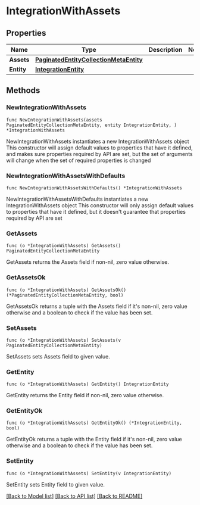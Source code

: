 # IntegrationWithAssets

## Properties

Name | Type | Description | Notes
------------ | ------------- | ------------- | -------------
**Assets** | [**PaginatedEntityCollectionMetaEntity**](PaginatedEntityCollectionMetaEntity.md) |  | 
**Entity** | [**IntegrationEntity**](IntegrationEntity.md) |  | 

## Methods

### NewIntegrationWithAssets

`func NewIntegrationWithAssets(assets PaginatedEntityCollectionMetaEntity, entity IntegrationEntity, ) *IntegrationWithAssets`

NewIntegrationWithAssets instantiates a new IntegrationWithAssets object
This constructor will assign default values to properties that have it defined,
and makes sure properties required by API are set, but the set of arguments
will change when the set of required properties is changed

### NewIntegrationWithAssetsWithDefaults

`func NewIntegrationWithAssetsWithDefaults() *IntegrationWithAssets`

NewIntegrationWithAssetsWithDefaults instantiates a new IntegrationWithAssets object
This constructor will only assign default values to properties that have it defined,
but it doesn't guarantee that properties required by API are set

### GetAssets

`func (o *IntegrationWithAssets) GetAssets() PaginatedEntityCollectionMetaEntity`

GetAssets returns the Assets field if non-nil, zero value otherwise.

### GetAssetsOk

`func (o *IntegrationWithAssets) GetAssetsOk() (*PaginatedEntityCollectionMetaEntity, bool)`

GetAssetsOk returns a tuple with the Assets field if it's non-nil, zero value otherwise
and a boolean to check if the value has been set.

### SetAssets

`func (o *IntegrationWithAssets) SetAssets(v PaginatedEntityCollectionMetaEntity)`

SetAssets sets Assets field to given value.


### GetEntity

`func (o *IntegrationWithAssets) GetEntity() IntegrationEntity`

GetEntity returns the Entity field if non-nil, zero value otherwise.

### GetEntityOk

`func (o *IntegrationWithAssets) GetEntityOk() (*IntegrationEntity, bool)`

GetEntityOk returns a tuple with the Entity field if it's non-nil, zero value otherwise
and a boolean to check if the value has been set.

### SetEntity

`func (o *IntegrationWithAssets) SetEntity(v IntegrationEntity)`

SetEntity sets Entity field to given value.



[[Back to Model list]](../README.md#documentation-for-models) [[Back to API list]](../README.md#documentation-for-api-endpoints) [[Back to README]](../README.md)


